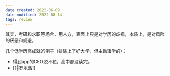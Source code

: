 ```yaml
---
date created: 2022-06-09
date modified: 2022-08-14
tags: review
---
```


其实，考研和求职等场合，用人方，表面上只是对学历的歧视，本质上，是对风险的厌恶和规避。

几个低学历高成就的例子（排除上了好大学，但主动辍学的）：
- 得到app的CEO脱不花，高中都没读完。
- [[🧑罗永浩]]
